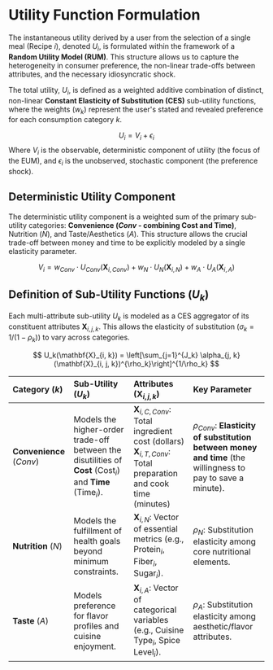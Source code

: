 # Utility Function Formulation

The instantaneous utility derived by a user from the selection of a single meal (Recipe $i$), denoted $U_i$, is formulated within the framework of a **Random Utility Model (RUM)**. This structure allows us to capture the heterogeneity in consumer preference, the non-linear trade-offs between attributes, and the necessary idiosyncratic shock.

The total utility, $U_i$, is defined as a weighted additive combination of distinct, non-linear **Constant Elasticity of Substitution (CES)** sub-utility functions, where the weights ($w_k$) represent the user's stated and revealed preference for each consumption category $k$.

$$
    U_i = V_i + \epsilon_i
$$
Where $V_i$ is the observable, deterministic component of utility (the focus of the EUM), and $\epsilon_i$ is the unobserved, stochastic component (the preference shock).

## Deterministic Utility Component

The deterministic utility component is a weighted sum of the primary sub-utility categories: **Convenience ($Conv$ - combining Cost and Time)**, Nutrition ($N$), and Taste/Aesthetics ($A$). This structure allows the crucial trade-off between money and time to be explicitly modeled by a single elasticity parameter.

$$
    V_i = w_{Conv} \cdot U_{Conv}(\mathbf{X}_{i, Conv}) + w_{N} \cdot U_{N}(\mathbf{X}_{i, N}) + w_{A} \cdot U_{A}(\mathbf{X}_{i, A})
$$

## Definition of Sub-Utility Functions ($U_k$)

Each multi-attribute sub-utility $U_k$ is modeled as a CES aggregator of its constituent attributes $\mathbf{X}_{i, j, k}$. This allows the elasticity of substitution ($\sigma_k = 1/(1-\rho_k)$) to vary across categories.

$$
    U_k(\mathbf{X}_{i, k}) = \left[\sum_{j=1}^{J_k} \alpha_{j, k}(\mathbf{X}_{i, j, k})^{\rho_k}\right]^{1/\rho_k}
$$

| **Category** ($k$) | **Sub-Utility** ($U_k$) | **Attributes** ($\mathbf{X}_{i, j, k}$) | **Key Parameter** |
| :--- | :--- | :--- | :--- |
| **Convenience** ($Conv$) | Models the higher-order trade-off between the disutilities of **Cost** ($\text{Cost}_i$) and **Time** ($\text{Time}_i$). | $\mathbf{X}_{i, C, Conv}$: Total ingredient cost (dollars) $\mathbf{X}_{i, T, Conv}$: Total preparation and cook time (minutes) | $\rho_{Conv}$: **Elasticity of substitution between money and time** (the willingness to pay to save a minute). |
| **Nutrition** ($N$) | Models the fulfillment of health goals beyond minimum constraints. | $\mathbf{X}_{i, N}$: Vector of essential metrics (e.g., $\text{Protein}_i$, $\text{Fiber}_i$, $\text{Sugar}_i$). | $\rho_{N}$: Substitution elasticity among core nutritional elements. |
| **Taste** ($A$) | Models preference for flavor profiles and cuisine enjoyment. | $\mathbf{X}_{i, A}$: Vector of categorical variables (e.g., $\text{Cuisine Type}_i$, $\text{Spice Level}_i$). | $\rho_{A}$: Substitution elasticity among aesthetic/flavor attributes. |